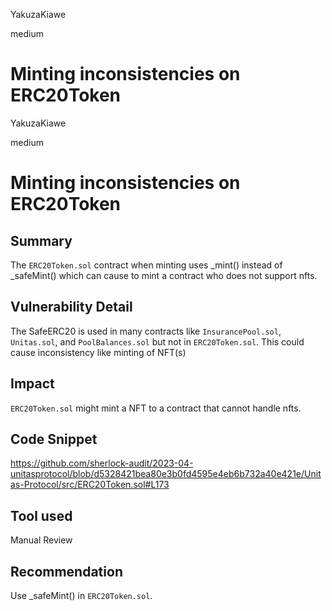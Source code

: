 YakuzaKiawe

medium

# Minting inconsistencies on ERC20Token

YakuzaKiawe

medium

# Minting inconsistencies on ERC20Token

## Summary
The `ERC20Token.sol` contract when minting uses _mint() instead of _safeMint() which can cause to mint a contract who does not support nfts.

## Vulnerability Detail
The SafeERC20 is used in many contracts like `InsurancePool.sol`, `Unitas.sol`, and `PoolBalances.sol` but not in `ERC20Token.sol`. This could cause inconsistency like minting of NFT(s) 

## Impact
`ERC20Token.sol` might mint a NFT to a contract that cannot handle nfts.

## Code Snippet
https://github.com/sherlock-audit/2023-04-unitasprotocol/blob/d5328421bea80e3b0fd4595e4eb6b732a40e421e/Unitas-Protocol/src/ERC20Token.sol#L173

## Tool used

Manual Review

## Recommendation
Use _safeMint() in `ERC20Token.sol`.
